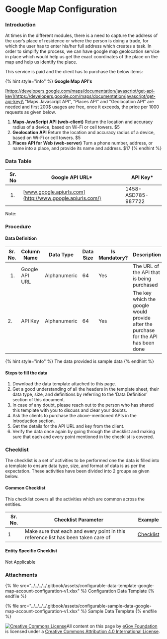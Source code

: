 # Google Map Configuration

### Introduction

At times in the different modules, there is a need to capture the address of the user’s place of residence or where the person is doing a trade, for which the user has to enter his/her full address which creates a task. In order to simplify the process, we can have google map geolocation service in place which would help us get the exact coordinates of the place on the map and help us identify the place.

This service is paid and the client has to purchase the below items:

{% hint style="info" %}
**Google Map API's**

[https://developers.google.com/maps/documentation/javascript/get-api-key](https://developers.google.com/maps/documentation/javascript/get-api-key)\
"Maps Javascript API", "Places API" and "Geolocation API" are needed and first 200$ usages are free, once it exceeds, the price per 1000 requests as given below.

1. **Maps JavaScript API (web-client)** Return the location and accuracy radius of a device, based on Wi-Fi or cell towers. $5
2. **Geolocation API** Return the location and accuracy radius of a device, based on Wi-Fi or cell towers. $5
3. **Places API for Web (web-server)** Turn a phone number, address, or name into a place, and provide its name and address. $17
{% endhint %}

### Data Table

| Sr. No             | Google API URL\*                                         | API Key\*          |
| ------------------ | -------------------------------------------------------- | ------------------ |
| <ol><li></li></ol> | [www.google.apiurls.com](http://www.google.apiurls.com/) | 1458-ASD785-987722 |

Note:

### Procedure

#### Data Definition

| Sr. No.            | Column Name    | Data Type    | Data Size | Is Mandatory? | Description                                                                         |
| ------------------ | -------------- | ------------ | --------- | ------------- | ----------------------------------------------------------------------------------- |
| <ol><li></li></ol> | Google API URL | Alphanumeric | 64        | Yes           | The URL of the API that is being purchased                                          |
| 2.                 | API Key        | Alphanumeric | 64        | Yes           | The key which the google would provide after the purchase for the API has been done |

{% hint style="info" %}
The data provided is sample data
{% endhint %}

#### Steps to fill the data

1. Download the data template attached to this page.
2. Get a good understanding of all the headers in the template sheet, their data type, size, and definitions by referring to the ‘Data Definition’ section of this document.
3. In case of any doubt, please reach out to the person who has shared this template with you to discuss and clear your doubts.
4. Ask the clients to purchase the above-mentioned APIs in the Introduction section.
5. Get the details for the API URL and key from the client.
6. Verify the data once again by going through the checklist and making sure that each and every point mentioned in the checklist is covered.

### Checklist

The checklist is a set of activities to be performed one the data is filled into a template to ensure data type, size, and format of data is as per the expectation. These activities have been divided into 2 groups as given below.

#### Common Checklist

This checklist covers all the activities which are common across the entities.

| Sr. No. | Checklist Parameter                                                               | Example                                                    |
| ------- | --------------------------------------------------------------------------------- | ---------------------------------------------------------- |
| 1       | Make sure that each and every point in this reference list has been taken care of | [Checklist](../../module-setup/common-config/checklist.md) |

#### Entity Specific Checklist

Not Applicable

### Attachments

{% file src="../../../../.gitbook/assets/configurable-data-template-google-map-account-configuration-v1.xlsx" %}
Configuration Data Template
{% endfile %}

{% file src="../../../../.gitbook/assets/configurable-sample-data-google-map-account-configuration-v1.xlsx" %}
Sample Data Template
{% endfile %}

[![Creative Commons License](https://i.creativecommons.org/l/by/4.0/80x15.png)​](http://creativecommons.org/licenses/by/4.0/)All content on this page by [eGov Foundation](https://egov.org.in/) is licensed under a [Creative Commons Attribution 4.0 International License](http://creativecommons.org/licenses/by/4.0/).
